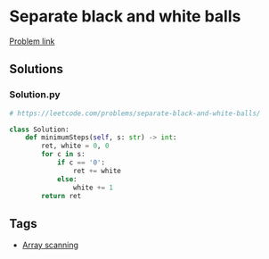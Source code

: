 # Separate black and white balls

[Problem link](https://leetcode.com/problems/separate-black-and-white-balls/)

## Solutions


### Solution.py
```py
# https://leetcode.com/problems/separate-black-and-white-balls/

class Solution:
    def minimumSteps(self, s: str) -> int:
        ret, white = 0, 0
        for c in s:
            if c == '0':
                ret += white
            else:
                white += 1
        return ret
```
## Tags

* [Array scanning](/Collections/array-scanning.md#array-scanning)
